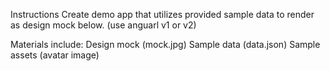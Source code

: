 Instructions
Create demo app that utilizes provided sample data to render as design mock below. (use anguarl v1 or v2)

Materials include:
Design mock (mock.jpg)
Sample data (data.json)
Sample assets (avatar image)
